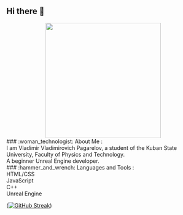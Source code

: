 ## Hi there 👋

<div id="header" align="center">
  <img src="https://media4.giphy.com/media/v1.Y2lkPTc5MGI3NjExdXJvOW04anRtcXNseGp4emJ4ZnFrZnQ1cG5vdWdtd2FwNHh6bzhkYiZlcD12MV9pbnRlcm5hbF9naWZfYnlfaWQmY3Q9Zw/WrIkv5GRcz4utwR3DP/giphy.gif" width="300"/>
</div>
<div>
  ### :woman_technologist: About Me :
  </br>
  I am Vladimir Vladimirovich Pagarelov, a student of the Kuban State University, Faculty of Physics and Technology.
  </br>
  A beginner Unreal Engine developer. 
  </br>
  ### :hammer_and_wrench: Languages and Tools :
  </br>
  HTML/CSS
  </br>
  JavaScript
  </br>
  C++
  </br>
  Unreal Engine
</div>

([![GitHub Streak](https://streak-stats.demolab.com/?user=Pagarelov&theme=dark)](https://git.io/streak-stats))
